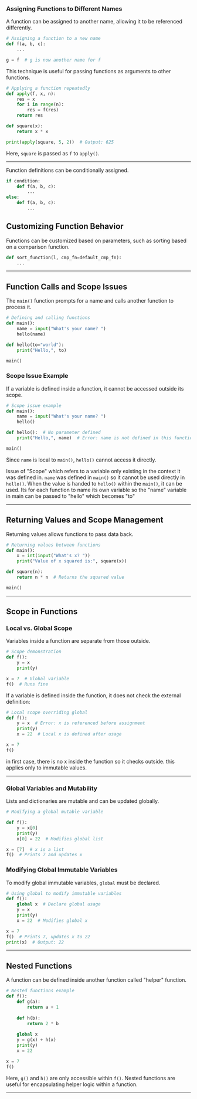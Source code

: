 
### Assigning Functions to Different Names

A function can be assigned to another name, allowing it to be referenced differently.

```python
# Assigning a function to a new name
def f(a, b, c):
    ...

g = f  # g is now another name for f
```

This technique is useful for passing functions as arguments to other functions.

```python
# Applying a function repeatedly
def apply(f, x, n):
    res = x
    for i in range(n):
        res = f(res)
    return res

def square(x):
    return x * x

print(apply(square, 5, 2))  # Output: 625
```

Here, `square` is passed as `f` to `apply()`.

---

Function definitions can be conditionally assigned.

```python
if condition:
    def f(a, b, c):
        ...
else:
    def f(a, b, c):
        ...
```


## Customizing Function Behavior

Functions can be customized based on parameters, such as sorting based on a comparison function.

```python
def sort_function(l, cmp_fn=default_cmp_fn):
    ...
```

---

## Function Calls and Scope Issues

The `main()` function prompts for a name and calls another function to process it.

```python
# Defining and calling functions
def main():
    name = input("What's your name? ")    
    hello(name)

def hello(to="world"):
    print("Hello,", to)

main()
```

### Scope Issue Example

If a variable is defined inside a function, it cannot be accessed outside its scope.

```python
# Scope issue example
def main():
    name = input("What's your name? ")    
    hello()

def hello():  # No parameter defined
    print("Hello,", name)  # Error: name is not defined in this function

main()
```

Since `name` is local to `main()`, `hello()` cannot access it directly.

Issue of "Scope" which refers to a variable only existing in the context it was defined in. `name` was defined in `main()` so it cannot be used directly in `hello()`.
When the value is handed to `hello()` within the `main()`, it can be used.
Its for each function to name its own variable so the "name" variable in main can be passed to "hello" which becomes "to"

---

## Returning Values and Scope Management

Returning values allows functions to pass data back.

```python
# Returning values between functions
def main():
    x = int(input("What's x? "))
    print("Value of x squared is:", square(x))

def square(n):
    return n * n  # Returns the squared value

main()
```

---

## Scope in Functions

### Local vs. Global Scope

Variables inside a function are separate from those outside.

```python
# Scope demonstration
def f():
    y = x
    print(y)

x = 7  # Global variable
f()  # Runs fine
```

If a variable is defined inside the function, it does not check the external definition:

```python
# Local scope overriding global
def f():
    y = x  # Error: x is referenced before assignment
    print(y)
    x = 22  # Local x is defined after usage

x = 7
f()
```
in first case, there is no x inside the function so it checks outside.
this applies only to immutable values.

___

### Global Variables and Mutability

Lists and dictionaries are mutable and can be updated globally.

```python
# Modifying a global mutable variable

def f():
    y = x[0]
    print(y)
    x[0] = 22  # Modifies global list

x = [7]  # x is a list
f()  # Prints 7 and updates x
```

### Modifying Global Immutable Variables

To modify global immutable variables, `global` must be declared.

```python
# Using global to modify immutable variables
def f():
    global x  # Declare global usage
    y = x
    print(y)
    x = 22  # Modifies global x

x = 7
f()  # Prints 7, updates x to 22
print(x)  # Output: 22
```

---

## Nested Functions

A function can be defined inside another function called "helper" function. 

```python
# Nested functions example
def f():
    def g(a):
        return a + 1
    
    def h(b):
        return 2 * b
    
    global x
    y = g(x) + h(x)
    print(y)
    x = 22

x = 7
f()
```

Here, `g()` and `h()` are only accessible within `f()`. Nested functions are useful for encapsulating helper logic within a function.

---

